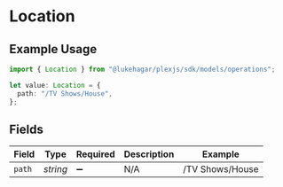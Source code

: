 # Location

## Example Usage

```typescript
import { Location } from "@lukehagar/plexjs/sdk/models/operations";

let value: Location = {
  path: "/TV Shows/House",
};
```

## Fields

| Field              | Type               | Required           | Description        | Example            |
| ------------------ | ------------------ | ------------------ | ------------------ | ------------------ |
| `path`             | *string*           | :heavy_minus_sign: | N/A                | /TV Shows/House    |